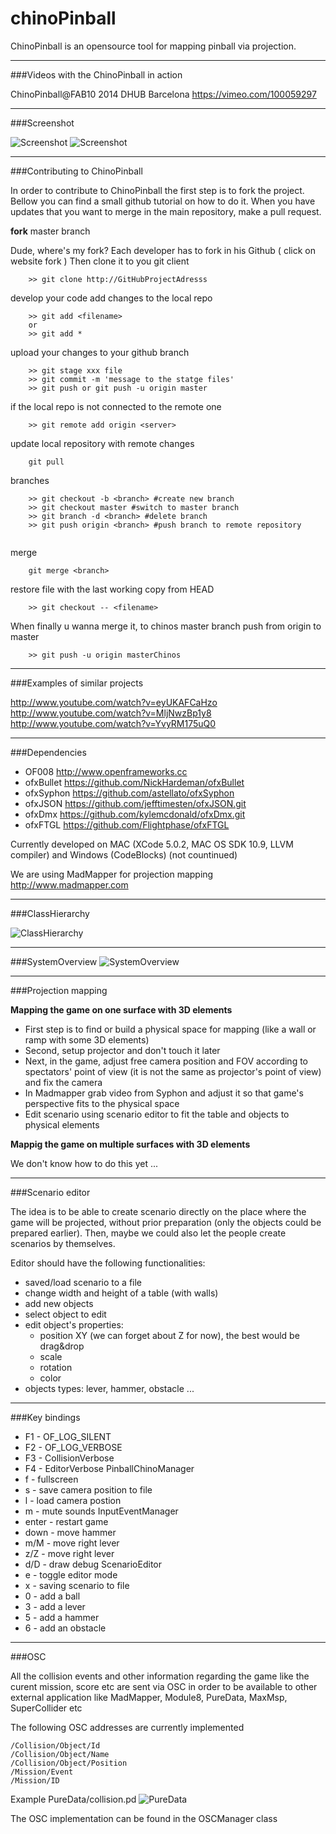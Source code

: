 chinoPinball
============

ChinoPinball is an opensource tool for mapping pinball via projection.


***
###Videos with the ChinoPinball in action

ChinoPinball@FAB10 2014 DHUB Barcelona https://vimeo.com/100059297


***
###Screenshot

![Screenshot](/doc/screenshot.png)
![Screenshot](/doc/pinball.jpg)

***
###Contributing to ChinoPinball

In order to contribute to ChinoPinball the first step is to fork the project. Bellow you can find a small github tutorial on how to do it.
When you have updates that you want to merge in the main repository, make a pull request.

**fork** master branch

Dude, where's my fork? 
Each developer has to fork in his Github ( click on website fork ) 
Then clone it to you git client
```
	>> git clone http://GitHubProjectAdresss
```	
develop your code
add changes to the local repo
```
	>> git add <filename>
	or
	>> git add *
```
upload your changes to your github branch
```
	>> git stage xxx file
	>> git commit -m 'message to the statge files'
	>> git push or git push -u origin master
```
if the local repo is not connected to the remote one
```
	>> git remote add origin <server>
```
update local repository with remote changes
```
	git pull
```
branches
```
	>> git checkout -b <branch> #create new branch
	>> git checkout master #switch to master branch
	>> git branch -d <branch> #delete branch
	>> git push origin <branch> #push branch to remote repository
	
```
merge
```
	git merge <branch>
```
restore file with the last working copy from HEAD
```
	>> git checkout -- <filename>
```
When finally
u wanna merge it, to chinos  master branch 
push from origin to master 	
```
	>> git push -u origin masterChinos
```

***
###Examples of similar projects

http://www.youtube.com/watch?v=eyUKAFCaHzo
http://www.youtube.com/watch?v=MljNwzBp1y8
http://www.youtube.com/watch?v=YvyRM175uQ0



***
###Dependencies

* OF008 http://www.openframeworks.cc 
* ofxBullet https://github.com/NickHardeman/ofxBullet
* ofxSyphon https://github.com/astellato/ofxSyphon
* ofxJSON https://github.com/jefftimesten/ofxJSON.git
* ofxDmx https://github.com/kylemcdonald/ofxDmx.git
* ofxFTGL https://github.com/Flightphase/ofxFTGL

Currently developed on MAC (XCode 5.0.2, MAC OS SDK 10.9, LLVM compiler) and Windows (CodeBlocks) (not countinued)

We are using MadMapper for projection mapping http://www.madmapper.com

***
###ClassHierarchy

![ClassHierarchy](/doc/ClassHierarchy.png)

***
###SystemOverview
![SystemOverview](/doc/ChinoPinballDeploymentDiagram.jpg)

***
###Projection mapping

**Mapping the game on one surface with 3D elements**

* First step is to find or build a physical space for mapping (like a wall or ramp with some 3D elements)
* Second, setup projector and don't touch it later
* Next, in the game, adjust free camera position and FOV according to spectators' point of view (it is not the same as projector's point of view) and fix the camera
* In Madmapper grab video from Syphon and adjust it so that game's perspective fits to the physical space
* Edit scenario using scenario editor to fit the table and objects to physical elements  

**Mappig the game on multiple surfaces with 3D elements**

We don't know how to do this yet ...


***
###Scenario editor

The idea is to be able to create scenario directly on the place where the game will be projected, without prior preparation (only the objects could be prepared earlier).
Then, maybe we could also let the people create scenarios by themselves. 

Editor should have the following functionalities:
* saved/load scenario to a file
* change width and height of a table (with walls)
* add new objects
* select object to edit
* edit object's properties:
	* position XY (we can forget about Z for now), the best would be drag&drop
	* scale
	* rotation
	* color
* objects types: lever, hammer, obstacle ...


***
###Key bindings

* F1 - OF_LOG_SILENT
* F2 - OF_LOG_VERBOSE
* F3 - CollisionVerbose
* F4 - EditorVerbose
PinballChinoManager
* f - fullscreen
* s - save camera position to file
* l - load camera postion
* m - mute sounds
InputEventManager
* enter - restart game
* down - move hammer
* m/M - move right lever
* z/Z - move right lever
* d/D - draw debug
ScenarioEditor
* e - toggle editor mode
* x - saving scenario to file
* 0 - add a ball
* 3 - add a lever
* 5 - add a hammer
* 6 - add an obstacle

***
###OSC

All the collision events and other information regarding the game like the curent mission, score etc are sent via OSC in order to be available to other external application like MadMapper, Module8, PureData, MaxMsp, SuperCollider etc

The following OSC addresses are currently implemented

```
/Collision/Object/Id
/Collision/Object/Name
/Collision/Object/Position
/Mission/Event
/Mission/ID
```

Example PureData/collision.pd
![PureData](/doc/PureData.png)

The OSC implementation can be found in the OSCManager class
